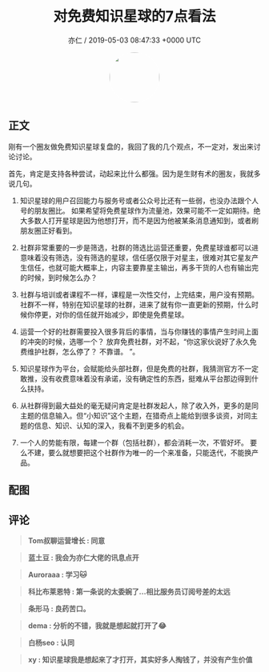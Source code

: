 <h1 align="center">对免费知识星球的7点看法</h1>
<p align="center">
    <a>亦仁 / 2019-05-03 08:47:33 &#43;0000 UTC</a>
</p>

<div align="center">
    <img src="https://images.zsxq.com/Fn3NQqCN8nuGF86yZPXSbEsl0mb3?e=1590940799&amp;token=kIxbL07-8jAj8w1n4s9zv64FuZZNEATmlU_Vm6zD:pfbNc8W3hS0oYG_hyXXh_rHMHuc=" width="100" height="100" style="border:1px solid;border-radius:50%; color:#ffffff"/>
</div>

## 正文

<div>
刚有一个圈友做免费知识星球复盘的，我回了我的几个观点，不一定对，发出来讨论讨论。

首先，肯定是支持各种尝试，动起来比什么都强。因为是生财有术的圈友，我就多说几句。

1. 知识星球的用户召回能力与服务号或者公众号比还有一些弱，也没办法跟个人号的朋友圈比。 如果希望将免费星球作为流量池，效果可能不一定如期待。绝大多数人打开星球是因为他想打开，而不是因为他被某条消息通知到，或者刷朋友圈正好看到。

2. 社群非常重要的一步是筛选，社群的筛选比运营还重要，免费星球谁都可以进意味着没有筛选，没有筛选的星球，信任感仅限于对星主，很难对其它星友产生信任，也就可能大概率上，内容主要靠星主输出，再多干货的人也有输出完的时候，到时候怎么办？ 

3. 社群与培训或者课程不一样，课程是一次性交付，上完结束，用户没有预期。社群不一样，特别在知识星球的社群，进来了就有你一直更新的预期，什么时候你停更，对你的信任就开始减少，即使是免费星球。

4. 运营一个好的社群需要投入很多背后的事情，当与你赚钱的事情产生时间上面的冲突的时候，选哪一个？ 放弃免费社群，对不起，“你这家伙说好了永久免费维护社群，怎么停了？ 不靠谱。 ”。

5. 知识星球作为平台，会赋能给头部社群，但是免费的社群，我猜测官方不一定敢推，没有收费意味着没有承诺，没有确定性的东西，挺难从平台那边得到什么扶持。

6. 从社群得到最大益处的毫无疑问肯定是社群发起人，除了收入外，更多的是同主题的信息输入。但“小知识”这个主题，在猎奇点上能给到很多谈资，对同主题的信息、知识、认知的深入，我看不到更多的机会。

7. 一个人的势能有限，每建一个群（包括社群），都会消耗一次，不管好坏。 要么不建，要么就想要把这个社群作为唯一的一个来准备，只能迭代，不能换产品。
</div>

## 配图
<div class="image" align="center">

</div>

## 评论

<div align="left">
<div>

<blockquote >
<span> <strong>Tom叔聊运营增长 : 同意 </strong></span>
</blockquote>

<blockquote >
<span> <strong>蓝土豆 : 我会为亦仁大佬的讯息点开 </strong></span>
</blockquote>

<blockquote >
<span> <strong>Auroraaa : 学习🐱 </strong></span>
</blockquote>

<blockquote >
<span> <strong>科比布莱恩特 : 第一条说的太委婉了...相比服务员订阅号差的太远 </strong></span>
</blockquote>

<blockquote >
<span> <strong>条形马 : 良药苦口。 </strong></span>
</blockquote>

<blockquote >
<span> <strong>dema : 分析的不错，我就是想起就打开了😂 </strong></span>
</blockquote>

<blockquote >
<span> <strong>白杨seo : 认同 </strong></span>
</blockquote>

<blockquote >
<span> <strong>xy : 知识星球我是想起来了才打开，其实好多人掏钱了，并没有产生价值 </strong></span>
</blockquote>

</div>
</div>